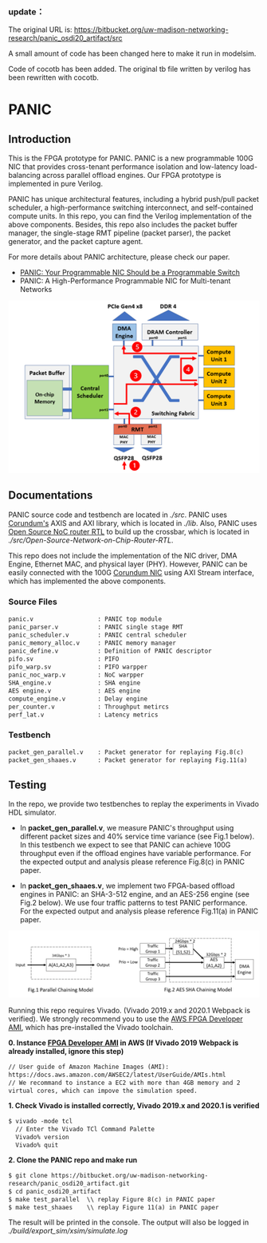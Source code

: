 ### update：

The original URL is: https://bitbucket.org/uw-madison-networking-research/panic_osdi20_artifact/src

A small amount of code has been changed here to make it run in modelsim. 

Code of cocotb has been added. The original tb file written by verilog has been rewritten with cocotb.



# PANIC

## Introduction

This is the FPGA prototype for PANIC. PANIC is a new programmable 100G NIC that provides cross-tenant performance isolation and low-latency load-balancing across parallel offload engines. Our FPGA prototype is implemented in pure Verilog. 

PANIC has unique architectural features, including a hybrid push/pull packet scheduler, a high-performance switching interconnect, and self-contained compute units. In this repo, you can find the Verilog implementation of the above components. Besides, this repo also includes the packet buffer manager, the single-stage RMT pipeline (packet parser), the packet generator, and the packet capture agent.

For more details about PANIC architecture, please check our paper. 

* [PANIC: Your Programmable NIC Should be a Programmable Switch](http://wisr.cs.wisc.edu/papers/panic.hotnets18.pdf)
* PANIC: A High-Performance Programmable NIC for Multi-tenant Networks

![arch design](/doc/arch_design.png)

## Documentations
PANIC source code and testbench are located in *./src*. PANIC uses [Corundum's](https://github.com/ucsdsysnet/corundum) AXIS and AXI library, which is located in *./lib*. Also, PANIC uses [Open Source NoC router RTL](https://github.com/anan-cn/Open-Source-Network-on-Chip-Router-RTL) to build up the crossbar, which is located in *./src/Open-Source-Network-on-Chip-Router-RTL*.

This repo does not include the implementation of the NIC driver, DMA Engine, Ethernet MAC, and physical layer (PHY). However, PANIC can be easily connected with the 100G [Corundum NIC](https://github.com/ucsdsysnet/corundum) using AXI Stream interface, which has implemented the above components.

### Source Files
    panic.v                  : PANIC top module
    panic_parser.v           : PANIC single stage RMT
    panic_scheduler.v        : PANIC central scheduler
    panic_memory_alloc.v     : PANIC memory manager
    panic_define.v           : Definition of PANIC descriptor
    pifo.sv                  : PIFO
    pifo_warp.sv             : PIFO warpper
    panic_noc_warp.v         : NoC warpper
    SHA_engine.v             : SHA engine
    AES engine.v             : AES engine
    compute_engine.v         : Delay engine
    per_counter.v            : Throughput metircs
    perf_lat.v               : Latency metrics


### Testbench
    packet_gen_parallel.v    : Packet generator for replaying Fig.8(c)
    packet_gen_shaaes.v      : Packet generator for replaying Fig.11(a)

## Testing

In the repo, we provide two testbenches to replay the experiments in Vivado HDL simulator. 

* In **packet_gen_parallel.v**, we measure PANIC's throughput using different packet sizes and 40% service time variance (see Fig.1 below). In this testbench we expect to see that PANIC can achieve 100G throughput even if the offload engines have variable performance. For the expected output and analysis please reference Fig.8(c) in PANIC paper.

* In **packet_gen_shaaes.v**, we implement two FPGA-based offload engines in PANIC: an SHA-3-512 engine, and an AES-256 engine (see Fig.2 below). We use four traffic patterns to test PANIC performance. For the expected output and analysis please reference Fig.11(a) in PANIC paper.
  

![chaining model](/doc/chaining_model.png)

Running this repo requires Vivado. (Vivado 2019.x and 2020.1 Webpack is verified). We strongly recommend you to use the [AWS FPGA Developer AMI](https://aws.amazon.com/marketplace/pp/B06VVYBLZZ), which has pre-installed the Vivado toolchain.

**0. Instance [FPGA Developer AMI](https://aws.amazon.com/marketplace/pp/B06VVYBLZZ) in AWS (If Vivado 2019 Webpack is already installed, ignore this step)**
```
// User guide of Amazon Machine Images (AMI): https://docs.aws.amazon.com/AWSEC2/latest/UserGuide/AMIs.html
// We recommand to instance a EC2 with more than 4GB memory and 2 virtual cores, which can impove the simulation speed.
```


**1. Check Vivado is installed correctly, Vivado 2019.x and 2020.1 is verified**

```
$ vivado -mode tcl 
  // Enter the Vivado TCl Command Palette
  Vivado% version
  Vivado% quit
```
**2. Clone the PANIC repo and make run**

```
$ git clone https://bitbucket.org/uw-madison-networking-research/panic_osdi20_artifact.git
$ cd panic_osdi20_artifact
$ make test_parallel  \\ replay Figure 8(c) in PANIC paper
$ make test_shaaes    \\ replay Figure 11(a) in PANIC paper
```
The result will be printed in the console. The output will also be logged in *./build/export_sim/xsim/simulate.log*

